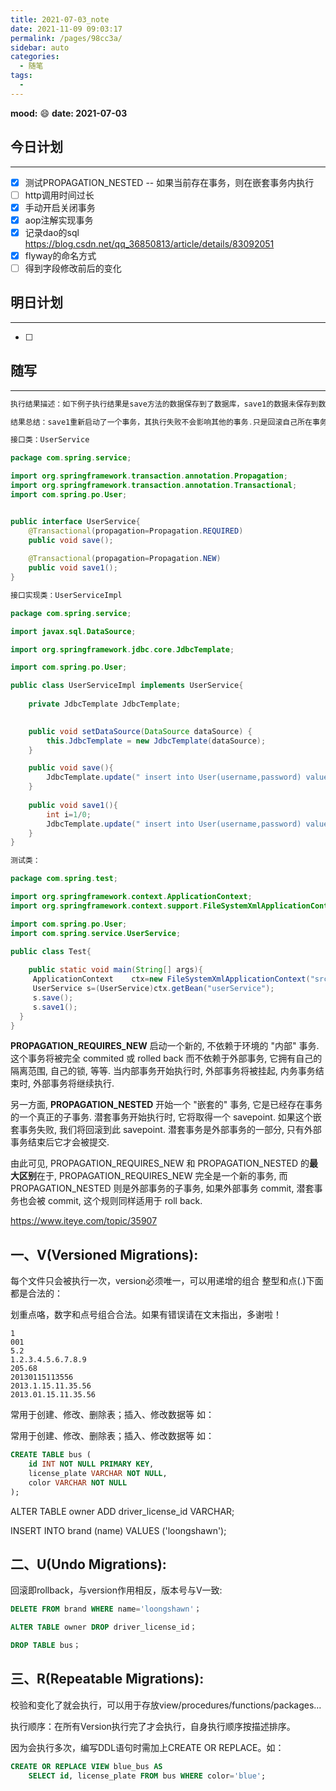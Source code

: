 ```yaml
---
title: 2021-07-03_note
date: 2021-11-09 09:03:17
permalink: /pages/98cc3a/
sidebar: auto
categories:
  - 随笔
tags:
  - 
---
```

**mood:** :smile:  																		**date: 2021-07-03**  
## 今日计划  
------
- [x]  测试PROPAGATION_NESTED -- 如果当前存在事务，则在嵌套事务内执行
- [ ] http调用时间过长
- [x] 手动开启关闭事务
- [x] aop注解实现事务
- [x] 记录dao的sql https://blog.csdn.net/qq_36850813/article/details/83092051
- [x] flyway的命名方式
- [ ] 得到字段修改前后的变化
## 明日计划  
------
- [ ]  
## 随写 
------

```java
执行结果描述：如下例子执行结果是save方法的数据保存到了数据库，save1的数据未保存到数据库。

结果总结：save1重新启动了一个事务，其执行失败不会影响其他的事务.只是回滚自己所在事务。

接口类：UserService

package com.spring.service;

import org.springframework.transaction.annotation.Propagation;
import org.springframework.transaction.annotation.Transactional;
import com.spring.po.User;


public interface UserService{
    @Transactional(propagation=Propagation.REQUIRED)
    public void save();
    
    @Transactional(propagation=Propagation.NEW)
    public void save1();
}

接口实现类：UserServiceImpl

package com.spring.service;

import javax.sql.DataSource;

import org.springframework.jdbc.core.JdbcTemplate;

import com.spring.po.User;

public class UserServiceImpl implements UserService{
    
    private JdbcTemplate JdbcTemplate;
    

    public void setDataSource(DataSource dataSource) {
        this.JdbcTemplate = new JdbcTemplate(dataSource);
    }

    public void save(){
        JdbcTemplate.update(" insert into User(username,password) values('55555','555555') ");
    }
    
    public void save1(){
        int i=1/0;
        JdbcTemplate.update(" insert into User(username,password) values('6666666','6666666') ");
    }
}

测试类：

package com.spring.test;

import org.springframework.context.ApplicationContext;
import org.springframework.context.support.FileSystemXmlApplicationContext;

import com.spring.po.User;
import com.spring.service.UserService;

public class Test{
    
    public static void main(String[] args){
     ApplicationContext    ctx=new FileSystemXmlApplicationContext("src/applicationContext.xml");
     UserService s=(UserService)ctx.getBean("userService");
     s.save();
     s.save1();
  }
}
```

 

**PROPAGATION_REQUIRES_NEW** 启动一个新的, 不依赖于环境的 "内部" 事务. 这个事务将被完全 commited 或 rolled back 而不依赖于外部事务, 它拥有自己的隔离范围, 自己的锁, 等等. 当内部事务开始执行时, 外部事务将被挂起, 内务事务结束时, 外部事务将继续执行.


  另一方面, **PROPAGATION_NESTED** 开始一个 "嵌套的" 事务, 它是已经存在事务的一个真正的子事务. 潜套事务开始执行时, 它将取得一个 savepoint. 如果这个嵌套事务失败, 我们将回滚到此 savepoint. 潜套事务是外部事务的一部分, 只有外部事务结束后它才会被提交.

  由此可见, PROPAGATION_REQUIRES_NEW 和 PROPAGATION_NESTED 的**最大区别**在于, PROPAGATION_REQUIRES_NEW 完全是一个新的事务, 而 PROPAGATION_NESTED 则是外部事务的子事务, 如果外部事务 commit, 潜套事务也会被 commit, 这个规则同样适用于 roll back.

https://www.iteye.com/topic/35907





## 一、V(Versioned Migrations):

每个文件只会被执行一次，version必须唯一，可以用递增的组合 整型和点(.)下面都是合法的：

划重点咯，数字和点号组合合法。如果有错误请在文末指出，多谢啦！

```
1
001
5.2
1.2.3.4.5.6.7.8.9
205.68
20130115113556
2013.1.15.11.35.56
2013.01.15.11.35.56
```


常用于创建、修改、删除表；插入、修改数据等 如：

常用于创建、修改、删除表；插入、修改数据等 如：

```sql
CREATE TABLE bus (
    id INT NOT NULL PRIMARY KEY,
    license_plate VARCHAR NOT NULL,
    color VARCHAR NOT NULL
);
```

ALTER TABLE owner ADD driver_license_id VARCHAR;

INSERT INTO brand (name) VALUES ('loongshawn');

## 二、U(Undo Migrations):

回滚即rollback，与version作用相反，版本号与V一致:

```sql
DELETE FROM brand WHERE name='loongshawn'；

ALTER TABLE owner DROP driver_license_id；

DROP TABLE bus；
```



## 三、R(Repeatable Migrations):

校验和变化了就会执行，可以用于存放view/procedures/functions/packages…

执行顺序：在所有Version执行完了才会执行，自身执行顺序按描述排序。

因为会执行多次，编写DDL语句时需加上CREATE OR REPLACE。如：

```sql
CREATE OR REPLACE VIEW blue_bus AS 
    SELECT id, license_plate FROM bus WHERE color='blue';

```


